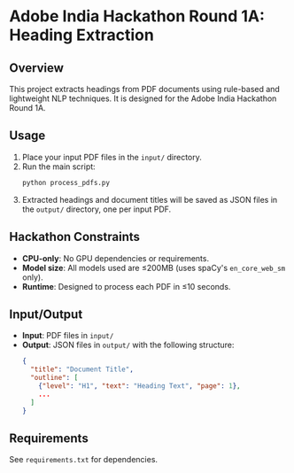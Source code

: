 # Adobe India Hackathon Round 1A: Heading Extraction

## Overview
This project extracts headings from PDF documents using rule-based and lightweight NLP techniques. It is designed for the Adobe India Hackathon Round 1A.

## Usage
1. Place your input PDF files in the `input/` directory.
2. Run the main script:
   ```bash
   python process_pdfs.py
   ```
3. Extracted headings and document titles will be saved as JSON files in the `output/` directory, one per input PDF.

## Hackathon Constraints
- **CPU-only**: No GPU dependencies or requirements.
- **Model size**: All models used are ≤200MB (uses spaCy's `en_core_web_sm` only).
- **Runtime**: Designed to process each PDF in ≤10 seconds.

## Input/Output
- **Input**: PDF files in `input/`
- **Output**: JSON files in `output/` with the following structure:
  ```json
  {
    "title": "Document Title",
    "outline": [
      {"level": "H1", "text": "Heading Text", "page": 1},
      ...
    ]
  }
  ```

## Requirements
See `requirements.txt` for dependencies.
